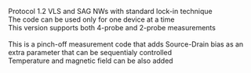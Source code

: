 Protocol 1.2
VLS and SAG NWs with standard lock-in technique
<br>
The code can be used only for one device at a time
<br>
This version supports both 4-probe and 2-probe measurements
<br>
<br>
This is a pinch-off measurement code that adds Source-Drain bias as an extra parameter that can be sequentialy controlled
<br>
Temperature and magnetic field can be also added 